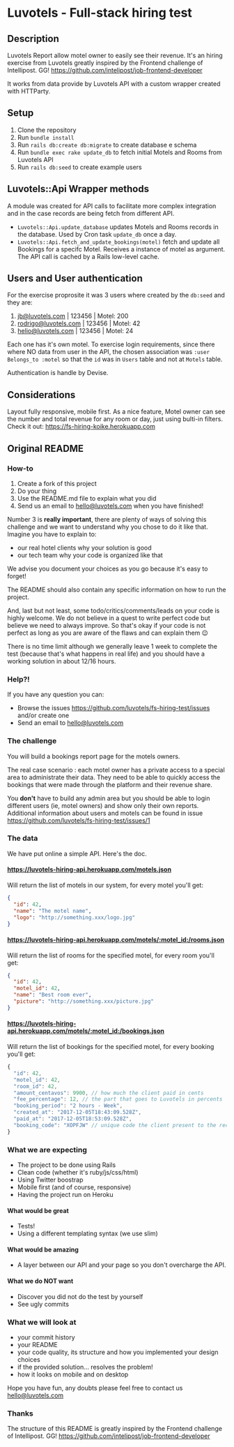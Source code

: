 # Luvotels - Full-stack hiring test

## Description

Luvotels Report allow motel owner to easily see their revenue. It's an hiring exercise from Luvotels greatly inspired by the Frontend challenge of Intellipost. GG! https://github.com/intelipost/job-frontend-developer

It works from data provide by Luvotels API with a custom wrapper created with HTTParty.


## Setup
1. Clone the repository
2. Run `bundle install`
3. Run `rails db:create db:migrate` to create database e schema
4. Run `bundle exec rake update_db` to fetch initial Motels and Rooms from Luvotels API
5. Run `rails db:seed` to create example users

## Luvotels::Api Wrapper methods

A module was created for API calls to facilitate more complex integration and in the case records are being fetch from different API.

- `Luvotels::Api.update_database` updates Motels and Rooms records in the database. Used by Cron task `update_db` once a day.
- `Luvotels::Api.fetch_and_update_bookings(motel)` fetch and update all Bookings for a specifc Motel. Receives a instance of motel as argument. The API call is cached by a Rails low-level cache.

## Users and User authentication

For the exercise proprosite it was 3 users where created by the `db:seed` and they are:
1. jb@luvotels.com  | 123456  |  Motel: 200
2. rodrigo@luvotels.com  |  123456  | Motel: 42
3. helio@luvotels.com   |  123456  |  Motel: 24

Each one has it's own motel. To exercise login requirements, since there where NO data from user in the API, the chosen association was `:user Belongs_to :motel` so that the `id` was in `Users` table and not at `Motels` table.

Authentication is handle by Devise.

## Considerations

Layout fully responsive, mobile first. As a nice feature, Motel owner can see the number and total revenue for any room or day, just using bulti-in filters. Check it out: https://fs-hiring-koike.herokuapp.com








## Original README
### How-to

1. Create a fork of this project
2. Do your thing
3. Use the README.md file to explain what you did
4. Send us an email to hello@luvotels.com when you have finished!

Number 3 is **really important**, there are plenty of ways of solving this challenge and we want to understand why you chose to do it like that.
Imagine you have to explain to:
* our real hotel clients why your solution is good
* our tech team why your code is organized like that

We advise you document your choices as you go because it's easy to forget!

The README should also contain any specific information on how to run the project.

And, last but not least, some todo/critics/comments/leads on your code is highly welcome. We do not believe in a quest to write perfect code but believe we need to always improve. So that's okay if your code is not perfect as long as you are aware of the flaws and can explain them :wink:

There is no time limit although we generally leave 1 week to complete the test (because that's what happens in real life) and you should have a working solution in about 12/16 hours.

### Help?!

If you have any question you can:
* Browse the issues https://github.com/luvotels/fs-hiring-test/issues and/or create one
* Send an email to hello@luvotels.com

### The challenge

You will build a bookings report page for the motels owners.

The real case scenario : each motel owner has a private access to a special area to administrate their data. They need to be able to quickly access the bookings that were made through the platform and their revenue share.

You **don't** have to build any admin area but you should be able to login different users (ie, motel owners) and show only their own reports.
Additional information about users and motels can be found in issue https://github.com/luvotels/fs-hiring-test/issues/1

### The data

We have put online a simple API. Here's the doc.

#### https://luvotels-hiring-api.herokuapp.com/motels.json

Will return the list of motels in our system, for every motel you'll get:
```json
{
  "id": 42,
  "name": "The motel name",
  "logo": "http://something.xxx/logo.jpg"
}
```

#### https://luvotels-hiring-api.herokuapp.com/motels/:motel_id:/rooms.json

Will return the list of rooms for the specified motel, for every room you'll get:
```json
{
  "id": 42,
  "motel_id": 42,
  "name": "Best room ever",
  "picture": "http://something.xxx/picture.jpg"
}
```

#### https://luvotels-hiring-api.herokuapp.com/motels/:motel_id:/bookings.json

Will return the list of bookings for the specified motel, for every booking you'll get:

```javascript
{
  "id": 42,
  "motel_id": 42,
  "room_id": 42,
  "amount_centavos": 9900, // how much the client paid in cents
  "fee_percentage": 12, // the part that goes to Luvotels in percents
  "booking_period": "2 hours - Week",
  "created_at": "2017-12-05T18:43:09.528Z",
  "paid_at": "2017-12-05T18:53:09.528Z",
  "booking_code": "XOPFJW" // unique code the client present to the reception
}
```

### What we are expecting

* The project to be done using Rails
* Clean code (whether it's ruby/js/css/html)
* Using Twitter boostrap
* Mobile first (and of course, responsive)
* Having the project run on Heroku

#### What would be great

* Tests!
* Using a different templating syntax (we use slim)

#### What would be amazing

* A layer between our API and your page so you don't overcharge the API.

#### What we do NOT want

* Discover you did not do the test by yourself
* See ugly commits

### What we will look at

* your commit history
* your README
* your code quality, its structure and how you implemented your design choices
* if the provided solution... resolves the problem!
* how it looks on mobile and on desktop

Hope you have fun, any doubts please feel free to contact us hello@luvotels.com

### Thanks

The structure of this README is greatly inspired by the Frontend challenge of Intellipost. GG! https://github.com/intelipost/job-frontend-developer
